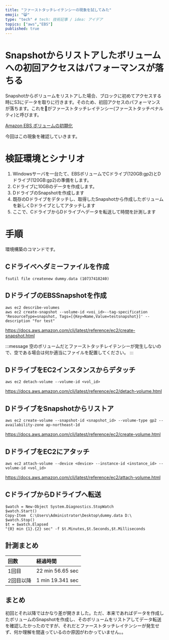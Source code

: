 ```yaml
---
title: "ファーストタッチレイテンシーの現象を試してみた"
emoji: "😸"
type: "tech" # tech: 技術記事 / idea: アイデア
topics: ["aws","EBS"]
published: true
---
```


# Snapshotからリストアしたボリュームへの初回アクセスはパフォーマンスが落ちる
Snapshotからボリュームをリストアした場合、ブロックに初めてアクセスする時にS3にデータを取りに行きます。そのため、初回アクセスのパフォーマンスが落ちます。これをがファーストタッチレイテンシー(ファーストタッチペナルティ)と呼びます。

[Amazon EBS ボリュームの初期化](https://docs.aws.amazon.com/ja_jp/AWSEC2/latest/UserGuide/ebs-initialize.html)

今回はこの現象を確認していきます。

# 検証環境とシナリオ
1. Windowsサーバを一台たて、EBSボリュームでCドライブ(120GB:gp2)とDドライブ(120GB:gp2)の準備をします。
1. Cドライブに10GBのデータを作成します。
1. DドライブのSnapshotを作成します
1. 既存のDドライブをデタッチし、取得したSnapshotから作成したボリュームを新しくDドライブとしてアタッチします
1. ここで、CドライブからDドライブへデータを転送して時間を計測します

# 手順
環境構築のコマンドです。

## Cドライべへダミーファイルを作成
```
fsutil file createnew dummy.data (10737418240)
```
## DドライブのEBSSnapshotを作成
```
aws ec2 describe-volumes
aws ec2 create-snapshot --volume-id <voi_id>--tag-specification 'ResourceType=snapshot, Tags=[{Key=Name,Value=testsnapshot}]' --description "for test"
```
https://docs.aws.amazon.com/cli/latest/reference/ec2/create-snapshot.html

:::message
空のボリュームだとファーストタッチレイテンシーが発生しないので、空である場合は何か適当にファイルを配置してください。
:::

## DドライブをEC2インスタンスからデタッチ
```
aws ec2 detach-volume --volume-id <vol_id>
```
https://docs.aws.amazon.com/cli/latest/reference/ec2/detach-volume.html

## DドライブをSnapshotからリストア
```
aws ec2 create-volume --snapshot-id <snapshot_id> --volume-type gp2 --availability-zone ap-northeast-1d 
```
https://docs.aws.amazon.com/cli/latest/reference/ec2/create-volume.html

## DドライブをEC2にアタッチ
```
aws ec2 attach-volume --device <device> --instance-id <instance_id> --volume-id <vol_id>
```
https://docs.aws.amazon.com/cli/latest/reference/ec2/attach-volume.html

## CドライブからDドライブへ転送
```
$watch = New-Object System.Diagnostics.StopWatch
$watch.Start()
Copy-Item  C:\Users\Administrator\Desktop\dummy.data D:\
$watch.Stop()
$t = $watch.Elapsed
"{0} min {1}.{2} sec" -f $t.Minutes,$t.Seconds,$t.Milliseconds
```

## 計測まとめ
| 回数 | 経過時間|
| :--- | :--- |
| 1回目 | 22 min 56.65 sec |
| 2回目以降 | 1 min 19.341 sec |

## まとめ
初回とそれ以降ではかなり差が開きました。ただ、本来であればデータを作成したボリュームのSnapshotを作成し、そのボリュームをリストアしてデータ転送を確認したかったのですが、それだとファーストタッチレイテンシーが発生せず、何か理解を間違っているのか原因がわかっていません。。

